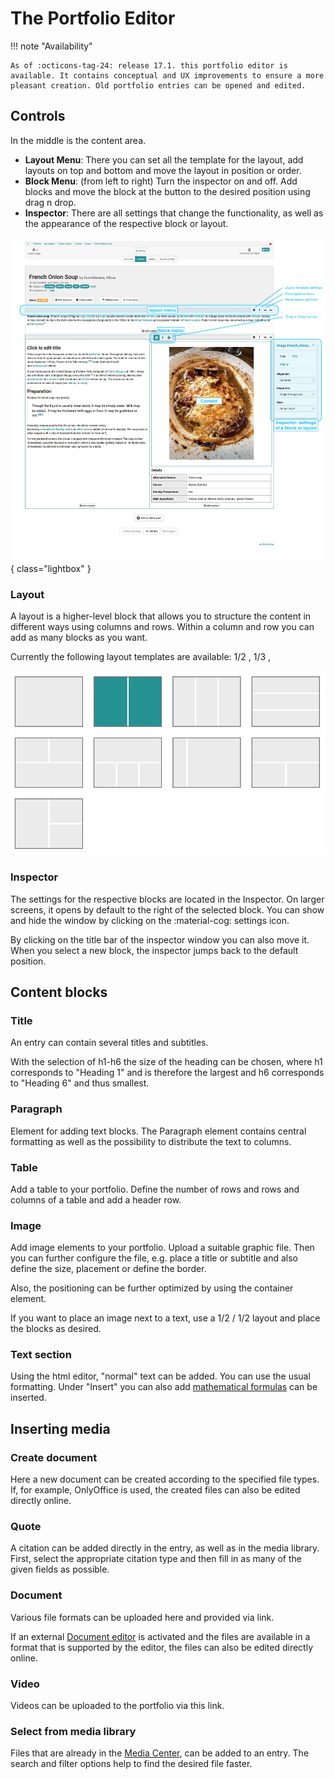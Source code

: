 # The Portfolio Editor

!!! note "Availability"

    As of :octicons-tag-24: release 17.1. this portfolio editor is available. It contains conceptual and UX improvements to ensure a more pleasant creation. Old portfolio entries can be opened and edited.

## Controls

In the middle is the content area.

* **Layout Menu**: There you can set all the template for the layout, add layouts on top and bottom and move the layout in position or order.
* **Block Menu**: (from left to right) Turn the inspector on and off. Add blocks and move the block at the button to the desired position using drag n drop.
* **Inspector**: There are all settings that change the functionality, as well as the appearance of the respective block or layout.

![Image of the individual controls in ePortfolio](assets/content-editor-gui.jpg){ class="lightbox" }

### Layout

A layout is a higher-level block that allows you to structure the content in different ways using columns and rows. Within a column and row you can add as many blocks as you want.

Currently the following layout templates are available: 1/2 , 1/3 ,

![layout-template](assets/layoutblock-template.jpg)

### Inspector

The settings for the respective blocks are located in the Inspector. On larger screens, it opens by default to the right of the selected block. You can show and hide the window by clicking on the :material-cog: settings icon.

By clicking on the title bar of the inspector window you can also move it. When you select a new block, the inspector jumps back to the default position.

## Content blocks

### Title

An entry can contain several titles and subtitles.

With the selection of h1-h6 the size of the heading can be chosen, where h1 corresponds to "Heading 1" and is therefore the largest and h6 corresponds to "Heading 6" and thus smallest.

### Paragraph

Element for adding text blocks. The Paragraph element contains central formatting as well as the possibility to distribute the text to columns.

### Table

Add a table to your portfolio. Define the number of rows and rows and columns of a table and add a header row.

### Image

Add image elements to your portfolio. Upload a suitable graphic file. Then you can further configure the file, e.g. place a title or subtitle and also define the size, placement or define the border.

Also, the positioning can be further optimized by using the container element.

If you want to place an image next to a text, use a 1/2 / 1/2 layout and place the blocks as desired.

### Text section

Using the html editor, "normal" text can be added. You can use the usual formatting. Under "Insert" you can also add [mathematical formulas](../basic_concepts/Math_formula.md) can be inserted.

## Inserting media

### Create document

Here a new document can be created according to the specified file types. If, for example, OnlyOffice is used, the created files can also be edited directly online.

### Quote

A citation can be added directly in the entry, as well as in the media library. First, select the appropriate citation type and then fill in as many of the given fields as possible.

### Document

Various file formats can be uploaded here and provided via link.

If an external [Document editor](../../manual_admin/administration/External_Tools_-_Administration.md) is activated and the files are available in a format that is supported by the editor, the files can also be edited directly online.

### Video

Videos can be uploaded to the portfolio via this link.

### Select from media library

Files that are already in the [Media Center](../personal_menu/Media_Center.md), can be added to an entry. The search and filter options help to find the desired file faster.
